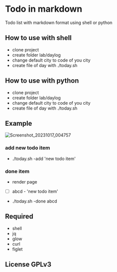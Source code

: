 # Todo in markdown

Todo list with markdown format using shell or python

## How to use with shell

- clone project
- create folder lab/daylog
- change default city to code of you city
- create file of day with ./today.sh

## How to use with python

- clone project
- create folder lab/daylog
- change default city to code of you city
- create file of day with ./today.sh

## Example

![Screenshot_20231017_004757](https://github.com/enieber/todo-shell/assets/7907068/2bfb6f6e-0ca2-4e08-ae51-01f666ae17e5)


### add new todo item

- ./today.sh -add 'new todo item'

###  done item


- render page

- [ ] abcd - 'new todo item'

- ./today.sh -done abcd



## Required

- shell
- jq
- glow
- curl
- figlet

## License GPLv3
